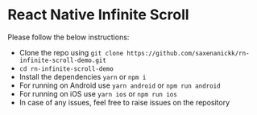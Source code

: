# React Native Infinite Scroll

Please follow the below instructions:

- Clone the repo using ```git clone https://github.com/saxenanickk/rn-infinite-scroll-demo.git```
- ```cd rn-infinite-scroll-demo```
- Install the dependencies ```yarn``` or ```npm i```
- For running on Android use ```yarn android``` or ```npm run android```
- For running on iOS use ```yarn ios``` or ```npm run ios```
- In case of any issues, feel free to raise issues on the repository
